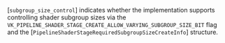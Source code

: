 [`subgroup_size_control`] indicates whether the implementation supports
controlling shader subgroup sizes via the
`VK_PIPELINE_SHADER_STAGE_CREATE_ALLOW_VARYING_SUBGROUP_SIZE_BIT`
flag and the [`PipelineShaderStageRequiredSubgroupSizeCreateInfo`]
structure.